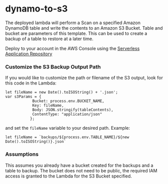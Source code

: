 # dynamo-to-s3
The deployed lambda will perform a Scan on a specified Amazon DynamoDB table and write the contents to an Amazon S3 Bucket. Table and bucket are parameters of this template. This can be used to create a backup of a table to restore at a later time.

Deploy to your account in the AWS Console using the [Serverless Application Repository](https://serverlessrepo.aws.amazon.com/applications/arn:aws:serverlessrepo:us-east-1:675087241163:applications~dynamodb-to-s3-importer)

### Customize the S3 Backup Output Path
If you would like to customize the path or filename of the S3 output, look for this code in the Lambda:
```
let fileName = new Date().toISOString() + '.json';
var s3Params = {
            Bucket: process.env.BUCKET_NAME,
            Key: fileName,
            Body: JSON.stringify(tableContents),
            ContentType: "application/json"
           };
```
and set the `fileName` variable to your desired path. Example:
```
let fileName = `backups/${process.env.TABLE_NAME}/${new Date().toISOString()}.json` 
```

### Assumptions
This assumes you already have a bucket created for the backups and a table to backup. The bucket does not need to be public, the required IAM access is granted to the Lambda for the S3 Bucket specified.


